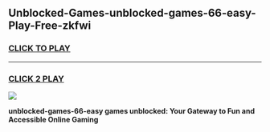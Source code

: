 
## Unblocked-Games-unblocked-games-66-easy-Play-Free-zkfwi
<h3>
<a href="https://premium76.site?title=unblocked-games-66-easy&ref=17A">CLICK TO PLAY</a></h3>
<hr>

<h3>
<a href="https://premium76.site?title=unblocked-games-66-easy&ref=17A">CLICK 2 PLAY</a>
  
</h3>

<a href="https://premium76.site?title=unblocked-games-66-easy&ref=17A"><img src="https://clearcache.store/games.png"></a>


**unblocked-games-66-easy games unblocked: Your Gateway to Fun and Accessible Online Gaming**
